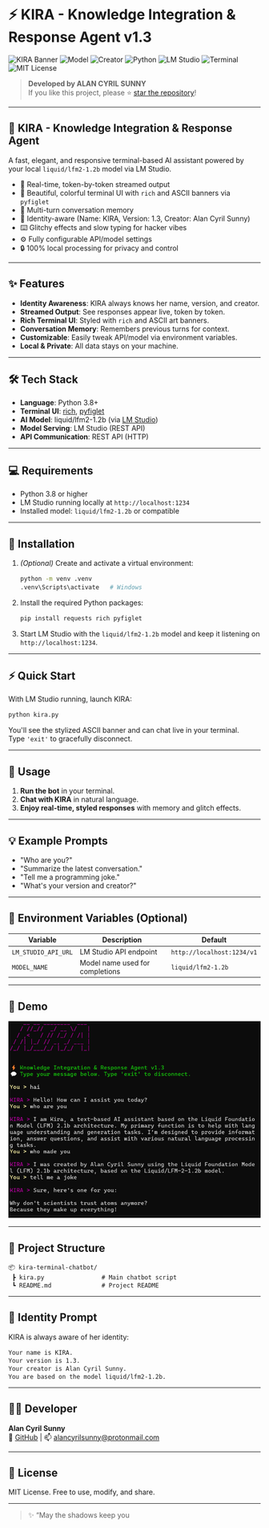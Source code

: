# ⚡ KIRA - Knowledge Integration & Response Agent v1.3

![KIRA Banner](https://img.shields.io/badge/KIRA-v1.3-magenta?style=flat-square)
![Model](https://img.shields.io/badge/Model-liquid%2Flfm2--1.2b-blue?style=flat-square)
![Creator](https://img.shields.io/badge/Creator-Alan%20Cyril%20Sunny-green?style=flat-square)
![Python](https://img.shields.io/badge/Language-Python%203.8+-blue)
![LM Studio](https://img.shields.io/badge/Serving-LM%20Studio-orange)
![Terminal](https://img.shields.io/badge/UI-Terminal%20(Rich%2Fpyfiglet)-purple)
![MIT License](https://img.shields.io/badge/License-MIT-blue)

> **Developed by ALAN CYRIL SUNNY**  
> If you like this project, please ⭐ [star the repository](https://github.com/dragonpilee/kira-terminal-chatbot)!

---

## 🧠 KIRA - Knowledge Integration & Response Agent

A fast, elegant, and responsive terminal-based AI assistant powered by your local `liquid/lfm2-1.2b` model via LM Studio.

- 💬 Real-time, token-by-token streamed output  
- 🎨 Beautiful, colorful terminal UI with `rich` and ASCII banners via `pyfiglet`  
- 🧠 Multi-turn conversation memory  
- 🧬 Identity-aware (Name: KIRA, Version: 1.3, Creator: Alan Cyril Sunny)  
- ⌨️ Glitchy effects and slow typing for hacker vibes  
- ⚙️ Fully configurable API/model settings  
- 🔒 100% local processing for privacy and control  

---

## ✨ Features

- **Identity Awareness**: KIRA always knows her name, version, and creator.
- **Streamed Output**: See responses appear live, token by token.
- **Rich Terminal UI**: Styled with `rich` and ASCII art banners.
- **Conversation Memory**: Remembers previous turns for context.
- **Customizable**: Easily tweak API/model via environment variables.
- **Local & Private**: All data stays on your machine.

---

## 🛠️ Tech Stack

- **Language**: Python 3.8+
- **Terminal UI**: [rich](https://github.com/Textualize/rich), [pyfiglet](https://github.com/pwaller/pyfiglet)
- **AI Model**: liquid/lfm2-1.2b (via [LM Studio](https://lmstudio.ai/))
- **Model Serving**: LM Studio (REST API)
- **API Communication**: REST API (HTTP)

---

## 💻 Requirements

- Python 3.8 or higher
- LM Studio running locally at `http://localhost:1234`
- Installed model: `liquid/lfm2-1.2b` or compatible

---

## 🚀 Installation

1. *(Optional)* Create and activate a virtual environment:
   ```bash
   python -m venv .venv
   .venv\Scripts\activate   # Windows
   ```

2. Install the required Python packages:
   ```bash
   pip install requests rich pyfiglet
   ```

3. Start LM Studio with the `liquid/lfm2-1.2b` model and keep it listening on `http://localhost:1234`.

---

## ⚡ Quick Start

With LM Studio running, launch KIRA:
```bash
python kira.py
```

You'll see the stylized ASCII banner and can chat live in your terminal.  
Type `'exit'` to gracefully disconnect.

---

## 📝 Usage

1. **Run the bot** in your terminal.
2. **Chat with KIRA** in natural language.
3. **Enjoy real-time, styled responses** with memory and glitch effects.

---

## 💡 Example Prompts

- "Who are you?"
- "Summarize the latest conversation."
- "Tell me a programming joke."
- "What's your version and creator?"

---

## 🔧 Environment Variables (Optional)

| Variable            | Description                              | Default                      |
|---------------------|------------------------------------------|------------------------------|
| `LM_STUDIO_API_URL` | LM Studio API endpoint                   | `http://localhost:1234/v1`   |
| `MODEL_NAME`        | Model name used for completions          | `liquid/lfm2-1.2b`           |

---

## 📸 Demo

![KIRA Terminal UI](Screenshot.png)

---

## 📁 Project Structure

```
📦 kira-terminal-chatbot/
 ┣ kira.py                # Main chatbot script
 ┗ README.md              # Project README
```

---

## 🧠 Identity Prompt

KIRA is always aware of her identity:

```text
Your name is KIRA.
Your version is 1.3.
Your creator is Alan Cyril Sunny.
You are based on the model liquid/lfm2-1.2b.
```

---

## 👨‍💻 Developer

**Alan Cyril Sunny**  
🔗 [GitHub](https://github.com/dragonpilee) | 📫 alancyrilsunny@protonmail.com

---

## 📜 License

MIT License. Free to use, modify, and share.

---

> ✨ “May the shadows keep you
